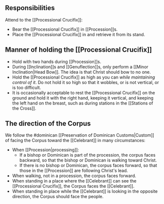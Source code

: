 ## Responsibilities
Attend to the [[Processional Crucifix]]:

- Bear the [[Processional Crucifix]] in [[Procession]]s.
- Place the [[Processional Crucifix]] in and retrieve it from its stand.

## Manner of holding the [[Processional Crucifix]]
- Hold with two hands during [[Procession]]s.
- During [[Inclination]]s and [[Genuflection]]s, only perform a [[Minor Inclination|Head Bow]]. The idea is that Christ should bow to no one.
- Hold the [[Processional Crucifix]] as high as you can _while maintaining control of it_. Do not hold it so high so that it wobbles, or is not vertical, or is too difficult.
- It is occasionally acceptable to rest the [[Processional Crucifix]] on the ground and hold it with the right hand, keeping it vertical, and keeping the left hand on the breast, such as during stations in the [[Stations of the Cross]].

## The direction of the Corpus
We follow the #dominican [[Preservation of Dominican Customs|Custom]] of facing the Corpus toward the [[Celebrant]] in many circumstances:

- When [[Procession|processing]]:
	- If a bishop or Dominican is part of the procession, the corpus faces backward, so that the bishop or Dominican is walking toward Christ.
	- If there is no bishop or Dominican, the corpus faces forward, so that those in the [[Procession]] are following Christ's lead.
- When walking, not in a procession, the corpus faces forward.
- When standing in a place where the [[Celebrant]] can see the [[Processional Crucifix]], the Corpus faces the [[Celebrant]].
- When standing in place while the [[Celebrant]] is looking in the opposite direction, the Corpus should face the people.